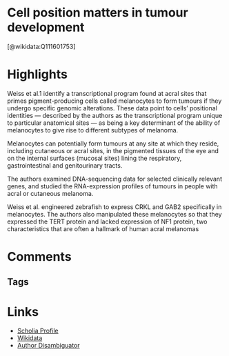 
Cell position matters in tumour development
==========
  
  [@wikidata:Q111601753]  
  
# Highlights

Weiss et al.1 identify a transcriptional program found at acral sites that primes pigment-producing cells called melanocytes to form tumours if they undergo specific genomic alterations. These data point to cells’ positional identities — described by the authors as the transcriptional program unique to particular anatomical sites — as being a key determinant of the ability of melanocytes to give rise to different subtypes of melanoma.

Melanocytes can potentially form tumours at any site at which they reside, including cutaneous or acral sites, in the pigmented tissues of the eye and on the internal surfaces (mucosal sites) lining the respiratory, gastrointestinal and genitourinary tracts.

The authors examined DNA-sequencing data for selected clinically relevant genes, and studied the RNA-expression profiles of tumours in people with acral or cutaneous melanoma.

Weiss et al. engineered zebrafish to express CRKL and GAB2 specifically in melanocytes. The authors also manipulated these melanocytes so that they expressed the TERT protein and lacked expression of NF1 protein, two characteristics that are often a hallmark of human acral melanomas

# Comments

## Tags

# Links
  
 * [Scholia Profile](https://scholia.toolforge.org/work/Q111601753)  
 * [Wikidata](https://www.wikidata.org/wiki/Q111601753)  
 * [Author Disambiguator](https://author-disambiguator.toolforge.org/work_item_oauth.php?id=Q111601753&batch_id=&match=1&author_list_id=&doit=Get+author+links+for+work)  
